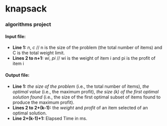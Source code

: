 # knapsack
### algorithms project

#### Input file:
  * __Line 1:__         _n_, _c_    // n is the size of the problem (the total number of items) and C is the total weight limit.
  * __Lines 2 to n+1:__ _wi_, _pi_  // wi is the weight of item i and pi is the profit of item i

#### Output file:
  * __Line 1:__ _the size of the problem_ (i.e., the total number of items), _the optimal value_ (i.e., the maximum profit), _the size (k) of the first optimal solution found_ (i.e., the size of the first optimal subset of items found to produce the maximum profit).
  * __Lines 2 to 2+(k-1):__ the _weight_ and _profit_ of an item selected of an optimal solution.
  * __Line 2+(k-1)+1:__ Elapsed Time in ms.